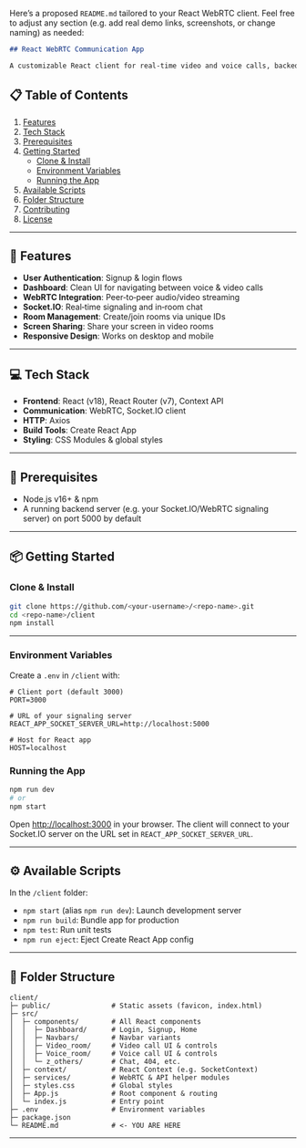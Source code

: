 Here’s a proposed `README.md` tailored to your React WebRTC client. Feel free to adjust any section (e.g. add real demo links, screenshots, or change naming) as needed:

````markdown
## React WebRTC Communication App

A customizable React client for real‑time video and voice calls, backed by Socket.IO and WebRTC. Includes user authentication, chat, and room management.
````

## 📋 Table of Contents

1. [Features](#-features)  
2. [Tech Stack](#-tech-stack)  
3. [Prerequisites](#-prerequisites)  
4. [Getting Started](#-getting-started)  
   - [Clone & Install](#clone--install)  
   - [Environment Variables](#environment-variables)  
   - [Running the App](#running-the-app)  
5. [Available Scripts](#-available-scripts)  
6. [Folder Structure](#-folder-structure)  
7. [Contributing](#-contributing)  
8. [License](#-license)  

---

## 🚀 Features

- **User Authentication**: Signup & login flows  
- **Dashboard**: Clean UI for navigating between voice & video calls  
- **WebRTC Integration**: Peer‑to‑peer audio/video streaming  
- **Socket.IO**: Real‑time signaling and in‑room chat  
- **Room Management**: Create/join rooms via unique IDs  
- **Screen Sharing**: Share your screen in video rooms  
- **Responsive Design**: Works on desktop and mobile  

---

## 💻 Tech Stack

- **Frontend**: React (v18), React Router (v7), Context API  
- **Communication**: WebRTC, Socket.IO client  
- **HTTP**: Axios  
- **Build Tools**: Create React App  
- **Styling**: CSS Modules & global styles  

---

## 🔧 Prerequisites

- Node.js v16+ & npm  
- A running backend server (e.g. your Socket.IO/WebRTC signaling server) on port 5000 by default  

---

## 📦 Getting Started

### Clone & Install

```bash
git clone https://github.com/<your‑username>/<repo‑name>.git
cd <repo‑name>/client
npm install
````
---

### Environment Variables

Create a `.env` in `/client` with:

```dotenv
# Client port (default 3000)
PORT=3000

# URL of your signaling server
REACT_APP_SOCKET_SERVER_URL=http://localhost:5000

# Host for React app
HOST=localhost
```

### Running the App

```bash
npm run dev
# or
npm start
```

Open [http://localhost:3000](http://localhost:3000) in your browser. The client will connect to your Socket.IO server on the URL set in `REACT_APP_SOCKET_SERVER_URL`.

---

## ⚙️ Available Scripts

In the `/client` folder:

* `npm start` (alias `npm run dev`): Launch development server
* `npm run build`: Bundle app for production
* `npm test`: Run unit tests
* `npm run eject`: Eject Create React App config

---

## 📂 Folder Structure

```
client/
├─ public/               # Static assets (favicon, index.html)
├─ src/
│  ├─ components/        # All React components
│  │  ├─ Dashboard/      # Login, Signup, Home
│  │  ├─ Navbars/        # Navbar variants
│  │  ├─ Video_room/     # Video call UI & controls
│  │  ├─ Voice_room/     # Voice call UI & controls
│  │  └─ z_others/       # Chat, 404, etc.
│  ├─ context/           # React Context (e.g. SocketContext)
│  ├─ services/          # WebRTC & API helper modules
│  ├─ styles.css         # Global styles
│  ├─ App.js             # Root component & routing
│  └─ index.js           # Entry point
├─ .env                  # Environment variables
├─ package.json
└─ README.md             # <- YOU ARE HERE
```

---
